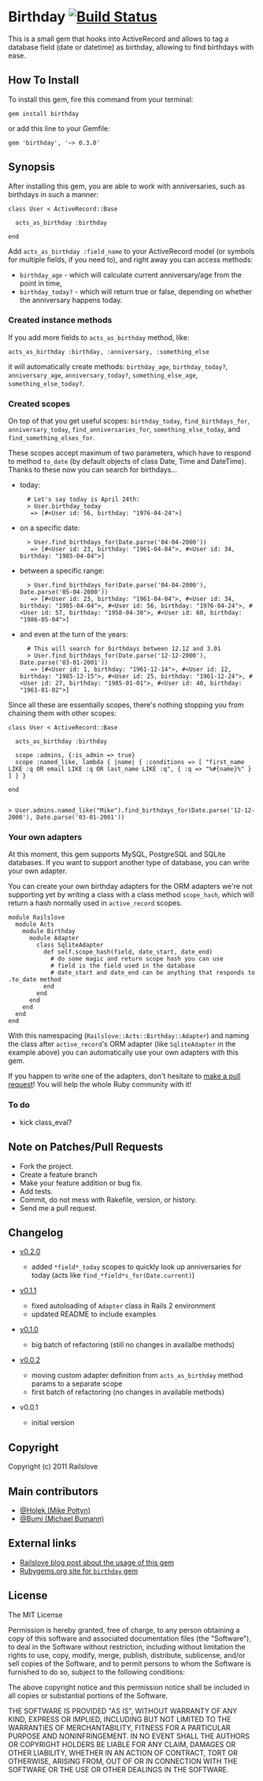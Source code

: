 # Birthday [![Build Status](https://secure.travis-ci.org/railslove/birthday.png)](http://travis-ci.org/railslove/birthday)

This is a small gem that hooks into ActiveRecord and allows to tag a database field (date or datetime) as birthday, allowing to find birthdays with ease. 

## How To Install

To install this gem, fire this command from your terminal:

    gem install birthday

or add this line to your Gemfile:

    gem 'birthday', '~> 0.3.0'

## Synopsis

After installing this gem, you are able to work with anniversaries, such as birthdays in such a manner:

    class User < ActiveRecord::Base

      acts_as_birthday :birthday

    end

Add `acts_as_birthday :field_name` to your ActiveRecord model (or symbols for multiple fields, if you need to), and right away you can access methods:

* `birthday_age` - which will calculate current anniversary/age from the point in time,
* `birthday_today?` - which will return true or false, depending on whether the anniversary happens today.

### Created instance methods

If you add more fields to `acts_as_birthday` method, like:

    acts_as_birthday :birthday, :anniversary, :something_else

it will automatically create methods: `birthday_age`, `birthday_today?`, `anniversary_age`, `anniversary_today?`, `something_else_age`, `something_else_today?`.

### Created scopes

On top of that you get useful scopes: `birthday_today`, `find_birthdays_for`, `anniversary_today`, `find_anniversaries_for`, `something_else_today`, and `find_something_elses_for`.

These scopes accept maximum of two parameters, which have to respond to method `to_date` (by default objects of class Date, Time and DateTime). Thanks to these now you can search for birthdays...

* today:

        # Let's say today is April 24th:
        > User.birthday_today
         => [#<User id: 56, birthday: "1976-04-24">]

* on a specific date:

        > User.find_birthdays_for(Date.parse('04-04-2000'))
         => [#<User id: 23, birthday: "1961-04-04">, #<User id: 34, birthday: "1985-04-04">]

* between a specific range:

        > User.find_birthdays_for(Date.parse('04-04-2000'), Date.parse('05-04-2000'))
         => [#<User id: 23, birthday: "1961-04-04">, #<User id: 34, birthday: "1985-04-04">, #<User id: 56, birthday: "1976-04-24">, #<User id: 57, birthday: "1958-04-30">, #<User id: 60, birthday: "1986-05-04">]

* and even at the turn of the years:

        # This will search for birthdays between 12.12 and 3.01
        > User.find_birthdays_for(Date.parse('12-12-2000'), Date.parse('03-01-2001'))
         => [#<User id: 1, birthday: "1961-12-14">, #<User id: 12, birthday: "1985-12-15">, #<User id: 25, birthday: "1961-12-24">, #<User id: 27, birthday: "1985-01-01">, #<User id: 40, birthday: "1961-01-02">]

Since all these are essentially scopes, there's nothing stopping you from chaining them with other scopes:

    class User < ActiveRecord::Base

      acts_as_birthday :birthday

      scope :admins, {:is_admin => true}
      scope :named_like, lambda { |name| { :conditions => [ "first_name LIKE :q OR email LIKE :q OR last_name LIKE :q", { :q => "%#{name}%" } ] } }

    end


    > User.admins.named_like("Mike").find_birthdays_for(Date.parse('12-12-2000'), Date.parse('03-01-2001'))

### Your own adapters

At this moment, this gem supports MySQL, PostgreSQL and SQLite databases. If you want to support another type of database, you can write your own adapter.

You can create your own birthday adapters for the ORM adapters we're not supporting yet by writing a class with a class method `scope_hash`, which will return a hash normally used in `active_record` scopes.

    module Railslove
      module Acts
        module Birthday
          module Adapter
            class SqliteAdapter
              def self.scope_hash(field, date_start, date_end)
                # do some magic and return scope hash you can use
                # field is the field used in the database
                # date_start and date_end can be anything that responds to .to_date method
              end
            end
          end
        end
      end
    end

With this namespacing (`Railslove::Acts::Birthday::Adapter`) and naming the class after `active_record`'s ORM adapter (like `SqliteAdapter` in the example above) you can automatically use your own adapters with this gem.

If you happen to write one of the adapters, don't hesitate to [make a pull request](https://github.com/railslove/birthday/pull/new/master)! You will help the whole Ruby community with it!

### To do

* kick class_eval?

## Note on Patches/Pull Requests

* Fork the project.
* Create a feature branch
* Make your feature addition or bug fix.
* Add tests.
* Commit, do not mess with Rakefile, version, or history.
* Send me a pull request.

## Changelog

* [v0.2.0](https://github.com/railslove/birthday/compare/v0.1.1...v0.2.0)
  * added `*field*_today` scopes to quickly look up anniversaries for today (acts like `find_*field*s_for(Date.current)`)

* [v0.1.1](https://github.com/railslove/birthday/compare/v0.1.0...v0.1.1)
  * fixed autoloading of `Adapter` class in Rails 2 environment
  * updated README to include examples

* [v0.1.0](https://github.com/railslove/birthday/compare/v0.0.2...v0.1.0)
  * big batch of refactoring (still no changes in availalbe methods)

* [v0.0.2](https://github.com/railslove/birthday/compare/v0.0.1...v0.0.2)
  * moving custom adapter definition from `acts_as_birthday` method params to a separate scope
  * first batch of refactoring (no changes in available methods)

* v0.0.1
  * initial version

## Copyright

Copyright (c) 2011 Railslove

## Main contributors

* [@Holek (Mike Połtyn)](http://github.com/Holek)
* [@Bumi (Michael Bumann)](http://github.com/bumi)

## External links

* [Railslove blog post about the usage of this gem](http://blog.railslove.com/2011/10/17/birthday-gem-easy-anniversaries-handling-ruby/)
* [Rubygems.org site for `birthday` gem](http://rubygems.org/gems/birthday)

## License

The MIT License

Permission is hereby granted, free of charge, to any person obtaining a copy
of this software and associated documentation files (the "Software"), to deal
in the Software without restriction, including without limitation the rights
to use, copy, modify, merge, publish, distribute, sublicense, and/or sell
copies of the Software, and to permit persons to whom the Software is
furnished to do so, subject to the following conditions:

The above copyright notice and this permission notice shall be included in
all copies or substantial portions of the Software.

THE SOFTWARE IS PROVIDED "AS IS", WITHOUT WARRANTY OF ANY KIND, EXPRESS OR
IMPLIED, INCLUDING BUT NOT LIMITED TO THE WARRANTIES OF MERCHANTABILITY,
FITNESS FOR A PARTICULAR PURPOSE AND NONINFRINGEMENT. IN NO EVENT SHALL THE
AUTHORS OR COPYRIGHT HOLDERS BE LIABLE FOR ANY CLAIM, DAMAGES OR OTHER
LIABILITY, WHETHER IN AN ACTION OF CONTRACT, TORT OR OTHERWISE, ARISING FROM,
OUT OF OR IN CONNECTION WITH THE SOFTWARE OR THE USE OR OTHER DEALINGS IN
THE SOFTWARE.
